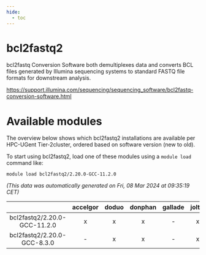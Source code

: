 ```yaml
---
hide:
  - toc
---
```


bcl2fastq2
==========


bcl2fastq Conversion Software both demultiplexes data and converts BCL files generated by Illumina sequencing systems to standard FASTQ file formats for downstream analysis.

https://support.illumina.com/sequencing/sequencing_software/bcl2fastq-conversion-software.html
# Available modules


The overview below shows which bcl2fastq2 installations are available per HPC-UGent Tier-2cluster, ordered based on software version (new to old).

To start using bcl2fastq2, load one of these modules using a `module load` command like:

```shell
module load bcl2fastq2/2.20.0-GCC-11.2.0
```

*(This data was automatically generated on Fri, 08 Mar 2024 at 09:35:19 CET)*  

| |accelgor|doduo|donphan|gallade|joltik|skitty|
| :---: | :---: | :---: | :---: | :---: | :---: | :---: |
|bcl2fastq2/2.20.0-GCC-11.2.0|x|x|x|-|x|x|
|bcl2fastq2/2.20.0-GCC-8.3.0|-|x|x|-|x|-|
